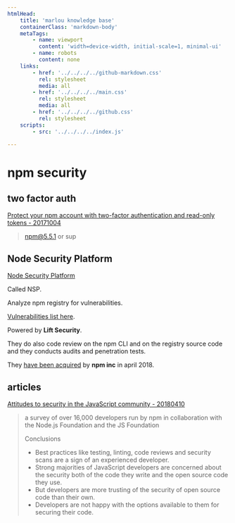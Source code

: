 ```yaml
---
htmlHead:
    title: 'marlou knowledge base' 
    containerClass: 'markdown-body'
    metaTags:
        - name: viewport
          content: 'width=device-width, initial-scale=1, minimal-ui'
        - name: robots
          content: none
    links:
        - href: '../../../../github-markdown.css'
          rel: stylesheet
          media: all
        - href: '../../../../main.css'
          rel: stylesheet
          media: all
        - href: '../../../../github.css'
          rel: stylesheet
    scripts:
        - src: '../../../../index.js'

---
```


# npm security

## two factor auth

[Protect your npm account with two-factor authentication and read-only tokens - 20171004](https://blog.npmjs.org/post/166039777883/protect-your-npm-account-with-two-factor)

> npm@5.5.1 or sup 

## Node Security Platform

[Node Security Platform](https://nodesecurity.io/)

Called NSP. 

Analyze npm registry for vulnerabilities.

[Vulnerabilities list here](https://nodesecurity.io/advisories).

Powered by **Lift Security**.

They do also code review on the npm CLI and on the registry source code and they conducts audits and penetration tests.

They [have been acquired](https://medium.com/npm-inc/npm-acquires-lift-security-258e257ef639) by **npm inc** in april 2018.

## articles

[Attitudes to security in the JavaScript community - 20180410](https://medium.com/npm-inc/security-in-the-js-community-4bac032e553b)

> a survey of over 16,000 developers run by npm in collaboration with the Node.js Foundation and the JS Foundation
> 
> Conclusions
> - Best practices like testing, linting, code reviews and security scans are a sign of an experienced developer.
> - Strong majorities of JavaScript developers are concerned about the security both of the code they write and the open source code they use.
> - But developers are more trusting of the security of open source code than their own.
> - Developers are not happy with the options available to them for securing their code.
